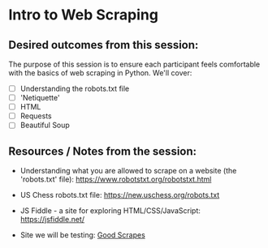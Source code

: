 # Intro to Web Scraping

## Desired outcomes from this session:

The purpose of this session is to ensure each participant feels comfortable with the basics of web scraping in Python. We'll cover:

- [ ] Understanding the robots.txt file
- [ ] 'Netiquette'
- [ ] HTML
- [ ] Requests
- [ ] Beautiful Soup

## Resources / Notes from the session:

- Understanding what you are allowed to scrape on a website (the 'robots.txt' file): https://www.robotstxt.org/robotstxt.html

- US Chess robots.txt file: https://new.uschess.org/robots.txt

- JS Fiddle - a site for exploring HTML/CSS/JavaScript: https://jsfiddle.net/

- Site we will be testing: [Good Scrapes](https://www.goodscrapes.com/)

